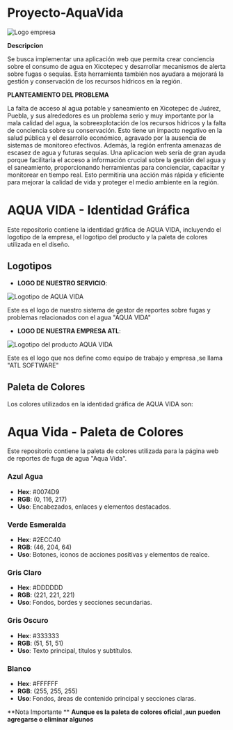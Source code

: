 # Proyecto-AquaVida
![Logo empresa](https://github.com/DevFntxy/Proyecto-AquaVida/blob/main/Logo1.jpg)

**Descripcion**

Se busca implementar una aplicación web que permita crear conciencia sobre el consumo de agua en Xicotepec y desarrollar mecanismos de alerta sobre fugas o sequías. Esta herramienta también nos ayudara a mejorará la gestión y conservación de los recursos hídricos en la región.



**PLANTEAMIENTO DEL PROBLEMA**

La falta de acceso al agua potable y saneamiento en Xicotepec de Juárez, Puebla, y sus alrededores es un problema serio y muy importante por la mala calidad del agua, la sobreexplotación de los recursos hídricos y la falta de conciencia sobre su conservación. Esto tiene un impacto negativo en la salud pública y el desarrollo económico, agravado por la ausencia de sistemas de monitoreo efectivos. Además, la región enfrenta amenazas de escasez de agua y futuras sequías. Una aplicacion web sería de gran ayuda porque facilitaría el acceso a información crucial sobre la gestión del agua y el saneamiento, proporcionando herramientas para concienciar, capacitar y monitorear en tiempo real. Esto permitiría una acción más rápida y eficiente para mejorar la calidad de vida y proteger el medio ambiente en la región.

# AQUA VIDA - Identidad Gráfica
Este repositorio contiene la identidad gráfica de AQUA VIDA, incluyendo el logotipo de la empresa, el logotipo del producto y la paleta de colores utilizada en el diseño.
## Logotipos

- **LOGO DE NUESTRO SERVICIO**:
  
 ![Logotipo de AQUA VIDA](https://github.com/DevFntxy/Proyecto-AquaVida/blob/main/Logo1.jpg)

  
  Este es el logo de nuestro sistema de gestor de reportes sobre fugas y problemas relacionados con el agua "AQUA VIDA"
  
- **LOGO DE NUESTRA EMPRESA ATL**:
  
 ![Logotipo del producto AQUA VIDA](https://github.com/DevFntxy/Proyecto-AquaVida/blob/main/logo2.jpg)

Este es el logo que nos define como equipo de trabajo y empresa ,se llama "ATL SOFTWARE"

## Paleta de Colores

Los colores utilizados en la identidad gráfica de AQUA VIDA son:

# Aqua Vida - Paleta de Colores

Este repositorio contiene la paleta de colores utilizada para la página web de reportes de fuga de agua "Aqua Vida".

### Azul Agua
- **Hex**: #0074D9
- **RGB**: (0, 116, 217)
- **Uso**: Encabezados, enlaces y elementos destacados.

### Verde Esmeralda
- **Hex**: #2ECC40
- **RGB**: (46, 204, 64)
- **Uso**: Botones, iconos de acciones positivas y elementos de realce.

### Gris Claro
- **Hex**: #DDDDDD
- **RGB**: (221, 221, 221)
- **Uso**: Fondos, bordes y secciones secundarias.

### Gris Oscuro
- **Hex**: #333333
- **RGB**: (51, 51, 51)
- **Uso**: Texto principal, títulos y subtítulos.

### Blanco
- **Hex**: #FFFFFF
- **RGB**: (255, 255, 255)
- **Uso**: Fondos, áreas de contenido principal y secciones claras.

  
**Nota Importante ** **Aunque es la paleta de colores oficial ,aun pueden agregarse o eliminar algunos**

  
